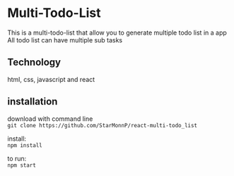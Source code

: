 # Multi-Todo-List
This is a multi-todo-list that allow you to generate multiple todo list in a app  
All todo list can have multiple sub tasks

## Technology
html, css, javascript and react

## installation 
download with command line  
`git clone https://github.com/StarMonnP/react-multi-todo_list`

install:  
`npm install`

to run:  
`npm start`
